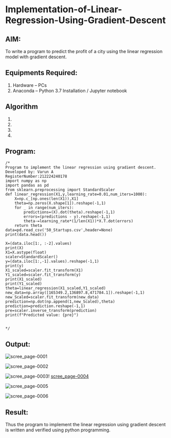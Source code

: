 # Implementation-of-Linear-Regression-Using-Gradient-Descent

## AIM:
To write a program to predict the profit of a city using the linear regression model with gradient descent.

## Equipments Required:
1. Hardware – PCs
2. Anaconda – Python 3.7 Installation / Jupyter notebook

## Algorithm
1. 
2. 
3. 
4. 

## Program:
```
/*
Program to implement the linear regression using gradient descent.
Developed by: Varun A
RegisterNumber:212224240178
import numpy as np
import pandas as pd
from sklearn.preprocessing import StandardScaler
def linear_regression(X1,y,learning_rate=0.01,num_iters=1000):
    X=np.c_[np.ones(len(X1)),X1]
    theta=np.zeros(X.shape[1]).reshape(-1,1)
    for _ in range(num_iters):
        predictions=(X).dot(theta).reshape(-1,1)
        errors=(predictions - y).reshape(-1,1)
        theta-=learning_rate*(1/len(X1))*X.T.dot(errors)
    return theta
data=pd.read_csv('50_Startups.csv',header=None)
print(data.head())

X=(data.iloc[1:, :-2].values)
print(X)
X1=X.astype(float)
scaler=StandardScaler()
y=(data.iloc[1:,-1].values).reshape(-1,1)
print(y)
X1_scaled=scaler.fit_transform(X1)
Y1_scaled=scaler.fit_transform(y)
print(X1_scaled)
print(Y1_scaled)
theta=linear_regression(X1_scaled,Y1_scaled)
new_data=np.array([165349.2,136897.8,471784.1]).reshape(-1,1)
new_Scaled=scaler.fit_transform(new_data)
prediction=np.dot(np.append(1,new_Scaled),theta)
prediction=prediction.reshape(-1,1)
pre=scaler.inverse_transform(prediction)
print(f"Predicted value: {pre}")


*/
```

## Output:
![scree_page-0001](https://github.com/user-attachments/assets/e6d99b8c-5eb2-498f-a1bb-04b0deb4eed6)

![scree_page-0002](https://github.com/user-attachments/assets/270a2f71-00e4-45f8-8711-fc44614553bd)

![scree_page-0003](https://github.com/user-attachments/assets/818d0c08-166a-4651-b276-59572797cd86)!
[scree_page-0004](https://github.com/user-attachments/assets/eddc8241-7306-4441-b798-1e0dec6e6823)

![scree_page-0005](https://github.com/user-attachments/assets/7b60139c-0656-44d1-bfb3-1c6d0f0bb50b)

![scree_page-0006](https://github.com/user-attachments/assets/385d963f-8015-4e3e-b681-c9b8e4e5f919)

## Result:
Thus the program to implement the linear regression using gradient descent is written and verified using python programming.
